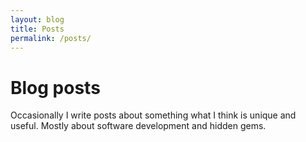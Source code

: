 ```yaml
---
layout: blog
title: Posts
permalink: /posts/
---
```


# Blog posts

Occasionally I write posts about something what I think is unique and useful. Mostly about software development and hidden gems.
